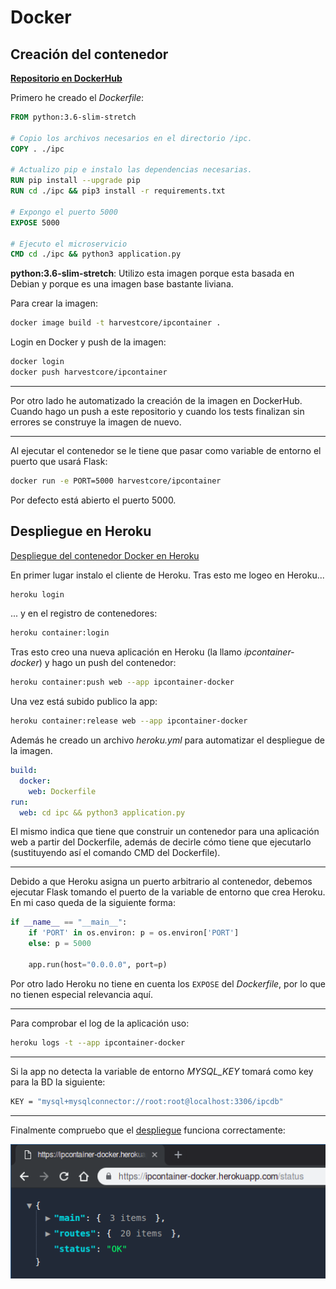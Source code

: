 # Docker

## Creación del contenedor

[**Repositorio en DockerHub**](https://hub.docker.com/r/harvestcore/ipcontainer)

Primero he creado el *Dockerfile*:

```dockerfile
FROM python:3.6-slim-stretch

# Copio los archivos necesarios en el directorio /ipc.
COPY . ./ipc

# Actualizo pip e instalo las dependencias necesarias.
RUN pip install --upgrade pip
RUN cd ./ipc && pip3 install -r requirements.txt

# Expongo el puerto 5000
EXPOSE 5000

# Ejecuto el microservicio
CMD cd ./ipc && python3 application.py
```

**python:3.6-slim-stretch**: Utilizo esta imagen porque esta basada en Debian y porque es una imagen base bastante liviana.

Para crear la imagen:

```bash
docker image build -t harvestcore/ipcontainer .
```

Login en Docker y push de la imagen:

```bash
docker login
docker push harvestcore/ipcontainer
```

---

Por otro lado he automatizado la creación de la imagen en DockerHub. Cuando hago un push a este repositorio y cuando los tests finalizan sin errores se construye la imagen de nuevo.

---

Al ejecutar el contenedor se le tiene que pasar como variable de entorno el puerto que usará Flask:

```bash
docker run -e PORT=5000 harvestcore/ipcontainer
```

Por defecto está abierto el puerto 5000.



## Despliegue en Heroku

[Despliegue del contenedor Docker en Heroku](https://ipcontainer-docker.herokuapp.com/)

En primer lugar instalo el cliente de Heroku. Tras esto me logeo en Heroku...

```bash
heroku login
```

... y en el registro de contenedores:

```bash
heroku container:login
```

Tras esto creo una nueva aplicación en Heroku (la llamo *ipcontainer-docker*) y hago un push del contenedor:

```bash
heroku container:push web --app ipcontainer-docker
```

Una vez está subido publico la app:

```bash
heroku container:release web --app ipcontainer-docker
```

Además he creado un archivo *heroku.yml* para automatizar el despliegue de la imagen.
```yaml
build:
  docker:
    web: Dockerfile
run:
  web: cd ipc && python3 application.py
```

El mismo indica que tiene que construir un contenedor para una aplicación web a partir del Dockerfile, además de decirle cómo tiene que ejecutarlo (sustituyendo así el comando CMD del Dockerfile).

---

Debido a que Heroku asigna un puerto arbitrario al contenedor, debemos ejecutar Flask tomando el puerto de la variable de entorno que crea Heroku. En mi caso queda de la siguiente forma:

```python
if __name__ == "__main__":
    if 'PORT' in os.environ: p = os.environ['PORT']
    else: p = 5000

    app.run(host="0.0.0.0", port=p)
```

Por otro lado Heroku no tiene en cuenta los `EXPOSE` del *Dockerfile*, por lo que no tienen especial relevancia aquí.

---

Para comprobar el log de la aplicación uso:

```bash
heroku logs -t --app ipcontainer-docker
```

---

Si la app no detecta la variable de entorno *MYSQL_KEY* tomará como key para la BD la siguiente:

```bash
KEY = "mysql+mysqlconnector://root:root@localhost:3306/ipcdb"
```

---

Finalmente compruebo que el [despliegue](https://ipcontainer-docker.herokuapp.com/) funciona correctamente:

![ipcontainer-docker](img/ipcontainer-docker.png)
